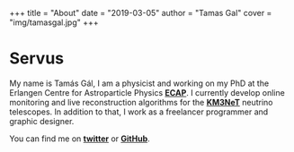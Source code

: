 +++
title = "About"
date = "2019-03-05"
author = "Tamas Gal"
cover = "img/tamasgal.jpg"
+++

# Servus

My name is Tamás Gál, I am a physicist and working on my PhD at the Erlangen Centre for Astroparticle Physics [**ECAP**](https://ecap.nat.fau.de/).
I currently develop online monitoring and live reconstruction algorithms for the [**KM3NeT**](https://www.km3net.org) neutrino telescopes.
In addition to that, I work as a freelancer programmer and graphic designer.

You can find me on [**twitter**](https://twitter.com/tamasgal) or [**GitHub**](https://github.com/tamasgal).
